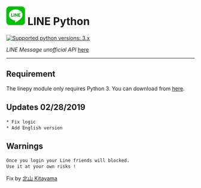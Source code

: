 # ![logo](LINE.png) LINE Python

 [![Supported python versions: 3.x](https://img.shields.io/badge/python-3.x-green.svg "Supported python versions: 3.x")](https://www.python.org/downloads/) 

*LINE Message unofficial API* [here](https://github.com/yinmo-public/linepy)

----

## Requirement

The linepy module only requires Python 3. You can download from [here](https://www.python.org/downloads/). 


## Updates 02/28/2019
```
* Fix logic
* Add English version
```
## Warnings
```
Once you login your Line friends will blocked.
Use it at your own risks !
```


Fix by [北山 Kitayama](https://github.com/rootmelo92118)
